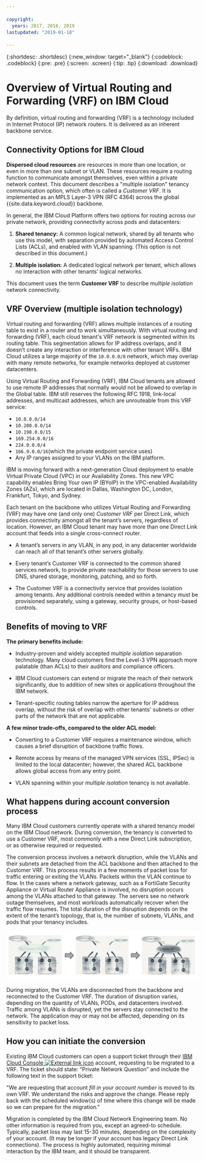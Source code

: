 ```yaml
---

copyright:
  years: 2017, 2018, 2019
lastupdated: "2019-01-18"

---
```


{:shortdesc: .shortdesc}
{:new_window: target="_blank"}
{:codeblock: .codeblock}
{:pre: .pre}
{:screen: .screen}
{:tip: .tip}
{:download: .download}

# Overview of Virtual Routing and Forwarding (VRF) on IBM Cloud

By definition, virtual routing and forwarding (VRF) is a technology included in Internet Protocol (IP) network routers. It is delivered as an inherent backbone service.

## Connectivity Options for IBM Cloud

**Dispersed cloud resources** are resources in more than one location, or even in more than one subnet or VLAN. These resources require a routing function to communicate amongst themselves, even within a private network context. This document describes a "multiple isolation" tenancy communication option, which often is called a _Customer VRF_. It is implemented as an MPLS Layer-3 VPN (RFC 4364) across the global {{site.data.keyword.cloud}} backbone.

In general, the IBM Cloud Platform offers two options for routing across our private network, providing connectivity across pods and datacenters: 

1. **Shared tenancy:** A common logical network, shared by all tenants who use this model, with separation provided by automated Access Control Lists (ACLs), and enabled with VLAN spanning. (This option is not described in this document.)

2. **Multiple isolation:** A dedicated logical network per tenant, which allows no interaction with other tenants’ logical networks.  

This document uses the term **Customer VRF** to describe _multiple isolation_ network connectivity.

## VRF Overview (multiple isolation technology)

Virtual routing and forwarding (VRF) allows multiple instances of a routing table to exist in a router and to work simultaneously. With virtual routing and forwarding (VRF), each cloud tenant's VRF network is segmented within its routing table. This segmentation allows for IP address overlaps, and it doesn’t create any interaction or interference with other tenant VRFs. IBM Cloud utilizes a large majority of the `10.0.0.0/8` network, which may overlap with many remote networks, for example networks deployed at customer datacenters. 

Using Virtual Routing and Forwarding (VRF), IBM Cloud tenants are allowed to use remote IP addresses that normally would not be allowed to overlap in the Global table. IBM still reserves the following RFC 1918, link-local addresses, and multicast addresses, which are unrouteable from this VRF service:

* `10.0.0.0/14` 
* `10.200.0.0/14` 
* `10.198.0.0/15` 
* `169.254.0.0/16` 
* `224.0.0.0/4` 
* `166.9.0.0/16`(which the private endpoint service uses)
* Any IP ranges assigned to your VLANs on the IBM platform.

IBM is moving forward with a next-generation Cloud deployment to enable Virtual Private Cloud (VPC) in our Availability Zones. This new VPC capability enables Bring Your own IP (BYoIP) in the VPC-enabled Availability Zones (AZs), which are located in Dallas, Washington DC, London, Frankfurt, Tokyo, and Sydney. 

Each tenant on the backbone who utilizes Virtual Routing and Forwarding (VRF) may have one (and only one) _Customer VRF_ per Direct Link, which provides connectivity amongst all the tenant’s servers, regardless of location. However, an IBM Cloud tenant may have more than one Direct Link account that feeds into a single cross-connect router.  

* A tenant’s servers in any VLAN, in any pod, in any datacenter worldwide can reach all of that tenant’s other servers globally. 

* Every tenant’s Customer VRF is connected to the common shared services network, to provide private reachability for those servers to use DNS, shared storage, monitoring, patching, and so forth.

* The Customer VRF is a connectivity service that provides isolation among tenants. Any additional controls needed within a tenancy must be provisioned separately, using a gateway, security groups, or host-based controls.

## Benefits of moving to VRF

**The primary benefits include:**

* Industry-proven and widely accepted _multiple isolation_ separation technology. Many cloud customers find the Level-3 VPN approach more palatable (than ACLs) to their auditors and compliance officers.   

* IBM Cloud customers can extend or migrate the reach of their network significantly, due to addition of new sites or applications throughout the IBM network. 

* Tenant-specific routing tables narrow the aperture for IP address overlap, without the risk of overlap with other tenants' subnets or other parts of the network that are not applicable. 

**A few minor trade-offs, compared to the older ACL model:**  

* Converting to a Customer VRF requires a maintenance window, which causes a brief disruption of backbone traffic flows.

* Remote access by means of the managed VPN services (SSL, IPSec) is limited to the local datacenter; however, the shared ACL backbone allows global access from any entry point.

* VLAN spanning within your _multiple isolation_ tenancy is not available.

## What happens during account conversion process

Many IBM Cloud customers currently operate with a shared tenancy model on the IBM Cloud network. During conversion, the tenancy is converted to use a Customer VRF, most commonly with a new Direct Link subscription, or as otherwise required or requested.  

The conversion process involves a network disruption, while the VLANs and their subnets are detached from the ACL backbone and then attached to the Customer VRF. This process results in a few moments of packet loss for traffic entering or exiting the VLANs. Packets within the VLAN continue to flow. In the cases where a network gateway, such as a FortiGate Security Appliance or Virtual Router Appliance is involved, no disruption occurs among the VLANs attached to that gateway. The servers see no network outage themselves, and most workloads automatically recover when the traffic flow resumes. The total duration of the disruption depends on the extent of the tenant’s topology, that is, the number of subnets, VLANs, and pods that your tenancy includes.

![The conversion process](/images/vrf-on-ibm-cloud.png)

During migration, the VLANs are disconnected from the backbone and reconnected to the Customer VRF.  The duration of disruption varies, depending on the quantity of VLANs, PODs, and datacenters involved. Traffic among VLANs is disrupted, yet the servers stay connected to the network. The application may or may not be affected, depending on its sensitivity to packet loss.

## How you can initiate the conversion

Existing IBM Cloud customers can open a support ticket through their [IBM Cloud Console ![External link icon](../../icons/launch-glyph.svg "External link icon")]( https://control.bluemix.net/support/unifiedConsole/tickets/add) account, requesting to be migrated to a VRF. The ticket should state: “Private Network Question” and include the following text in the support ticket: 

"We are requesting that account _fill in your account number_ is moved to its own VRF. We understand the risks and approve the change. Please reply back with the scheduled window(s) of time where this change will be made so we can prepare for the migration." 

Migration is completed by the IBM Cloud Network Engineering team. No other information is required from you, except an agreed-to schedule. Typically, packet loss may last 15-30 minutes, depending on the complexity of your account. (It may be longer if your account has legacy Direct Link connections). The process is highly automated, requiring minimal interaction by the IBM team, and it should be transparent.
